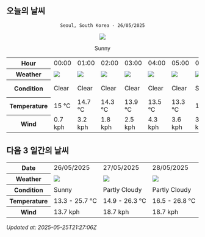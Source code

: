 ## 오늘의 날씨
<div align="center">

`Seoul, South Korea - 26/05/2025`

<img src="https://cdn.weatherapi.com/weather/64x64/day/113.png"/>

Sunny

</div>


<table>
    <tr>
        <th>Hour</th>
        <td>00:00</td><td>01:00</td><td>02:00</td><td>03:00</td><td>04:00</td><td>05:00</td><td>06:00</td><td>07:00</td><td>08:00</td><td>09:00</td><td>10:00</td><td>11:00</td><td>12:00</td><td>13:00</td><td>14:00</td><td>15:00</td><td>16:00</td><td>17:00</td><td>18:00</td><td>19:00</td><td>20:00</td><td>21:00</td><td>22:00</td><td>23:00</td>
    </tr>
    <tr>
        <th>Weather</th>
        <td><img src="https://cdn.weatherapi.com/weather/64x64/night/113.png"></img></td><td><img src="https://cdn.weatherapi.com/weather/64x64/night/113.png"></img></td><td><img src="https://cdn.weatherapi.com/weather/64x64/night/113.png"></img></td><td><img src="https://cdn.weatherapi.com/weather/64x64/night/113.png"></img></td><td><img src="https://cdn.weatherapi.com/weather/64x64/night/113.png"></img></td><td><img src="https://cdn.weatherapi.com/weather/64x64/night/113.png"></img></td><td><img src="https://cdn.weatherapi.com/weather/64x64/day/113.png"></img></td><td><img src="https://cdn.weatherapi.com/weather/64x64/day/113.png"></img></td><td><img src="https://cdn.weatherapi.com/weather/64x64/day/113.png"></img></td><td><img src="https://cdn.weatherapi.com/weather/64x64/day/113.png"></img></td><td><img src="https://cdn.weatherapi.com/weather/64x64/day/113.png"></img></td><td><img src="https://cdn.weatherapi.com/weather/64x64/day/113.png"></img></td><td><img src="https://cdn.weatherapi.com/weather/64x64/day/116.png"></img></td><td><img src="https://cdn.weatherapi.com/weather/64x64/day/119.png"></img></td><td><img src="https://cdn.weatherapi.com/weather/64x64/day/113.png"></img></td><td><img src="https://cdn.weatherapi.com/weather/64x64/day/113.png"></img></td><td><img src="https://cdn.weatherapi.com/weather/64x64/day/113.png"></img></td><td><img src="https://cdn.weatherapi.com/weather/64x64/day/113.png"></img></td><td><img src="https://cdn.weatherapi.com/weather/64x64/day/113.png"></img></td><td><img src="https://cdn.weatherapi.com/weather/64x64/day/122.png"></img></td><td><img src="https://cdn.weatherapi.com/weather/64x64/night/122.png"></img></td><td><img src="https://cdn.weatherapi.com/weather/64x64/night/122.png"></img></td><td><img src="https://cdn.weatherapi.com/weather/64x64/night/116.png"></img></td><td><img src="https://cdn.weatherapi.com/weather/64x64/night/113.png"></img></td>
    </tr>
    <tr>
        <th>Condition</th>
        <td width="200px">Clear </td><td width="200px">Clear </td><td width="200px">Clear </td><td width="200px">Clear </td><td width="200px">Clear </td><td width="200px">Clear </td><td width="200px">Sunny</td><td width="200px">Sunny</td><td width="200px">Sunny</td><td width="200px">Sunny</td><td width="200px">Sunny</td><td width="200px">Sunny</td><td width="200px">Partly Cloudy </td><td width="200px">Cloudy </td><td width="200px">Sunny</td><td width="200px">Sunny</td><td width="200px">Sunny</td><td width="200px">Sunny</td><td width="200px">Sunny</td><td width="200px">Overcast </td><td width="200px">Overcast </td><td width="200px">Overcast </td><td width="200px">Partly Cloudy </td><td width="200px">Clear </td>
    </tr>
    <tr>
        <th>Temperature</th>
        <td>15 °C</td><td>14.7 °C</td><td>14.3 °C</td><td>13.9 °C</td><td>13.5 °C</td><td>13.3 °C</td><td>12 °C</td><td>15.4 °C</td><td>17 °C</td><td>19.1 °C</td><td>20.9 °C</td><td>22.7 °C</td><td>24.2 °C</td><td>25.2 °C</td><td>25.4 °C</td><td>25.7 °C</td><td>25.5 °C</td><td>24.5 °C</td><td>23.4 °C</td><td>22 °C</td><td>20.5 °C</td><td>19.5 °C</td><td>18.9 °C</td><td>18.1 °C</td>
    </tr>
    <tr>
        <th>Wind</th>
        <td>0.7 kph</td><td>3.2 kph</td><td>1.8 kph</td><td>2.5 kph</td><td>4.3 kph</td><td>3.6 kph</td><td>3.6 kph</td><td>2.2 kph</td><td>3.2 kph</td><td>2.5 kph</td><td>2.2 kph</td><td>1.8 kph</td><td>3.2 kph</td><td>5 kph</td><td>6.5 kph</td><td>8.3 kph</td><td>11.2 kph</td><td>13.7 kph</td><td>12.6 kph</td><td>10.1 kph</td><td>7.2 kph</td><td>5 kph</td><td>3.6 kph</td><td>4 kph</td>
    </tr>
</table>


## 다음 3 일간의 날씨


<table>
    <tr>
        <th>Date</th>
        <td>26/05/2025</td><td>27/05/2025</td><td>28/05/2025</td>
    </tr>
    <tr>
        <th>Weather</th>
        <td><img src="https://cdn.weatherapi.com/weather/64x64/day/113.png"/></td><td><img src="https://cdn.weatherapi.com/weather/64x64/day/116.png"/></td><td><img src="https://cdn.weatherapi.com/weather/64x64/day/116.png"/></td>
    </tr>
    <tr>
        <th>Condition</th>
        <td width="200px">Sunny</td><td width="200px">Partly Cloudy </td><td width="200px">Partly Cloudy </td>
    </tr>
    <tr>
        <th>Temperature</th>
        <td>13.3 -  25.7 °C</td><td>14.9 -  26.3 °C</td><td>16.5 -  26.8 °C</td>
    </tr>
    <tr>
        <th>Wind</th>
        <td>13.7 kph</td><td>18.7 kph</td><td>18.7 kph</td>
    </tr>
</table>


*Updated at: 2025-05-25T21:27:06Z*
